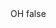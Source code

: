 <?xml version="1.0" encoding="UTF-8"?>
<CustomMetadata xmlns="http://soap.sforce.com/2006/04/metadata">
    <label>OH</label>
    <protected>false</protected>
</CustomMetadata>
